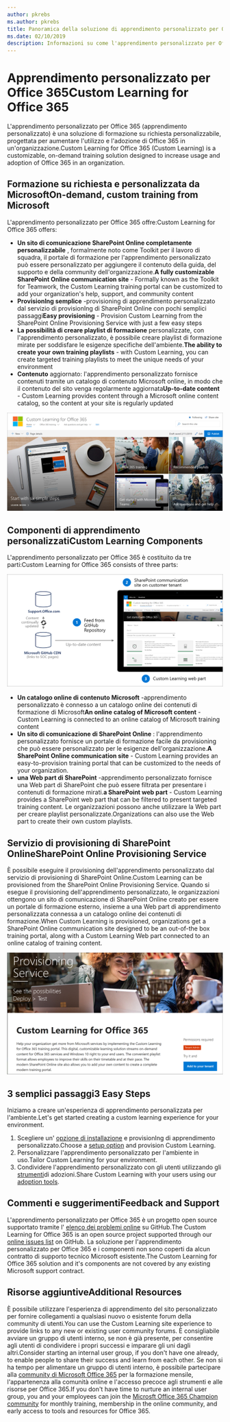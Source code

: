 ```yaml
---
author: pkrebs
ms.author: pkrebs
title: Panoramica della soluzione di apprendimento personalizzato per Office 365 Open Source
ms.date: 02/10/2019
description: Informazioni su come l'apprendimento personalizzato per Office 365 può accelerare l'utilizzo e l'adozione di Office 365 nell'organizzazione. Le soluzioni disponibili includono una Web part di SharePoint Online personalizzata e un sito di formazione per la comunicazione di SharePoint Online moderno che può essere facilmente eseguito per il provisioning del tenant di Office 365.
---
```


# <a name="custom-learning-for-office-365"></a><span data-ttu-id="61236-104">Apprendimento personalizzato per Office 365</span><span class="sxs-lookup"><span data-stu-id="61236-104">Custom Learning for Office 365</span></span>
<span data-ttu-id="61236-105">L'apprendimento personalizzato per Office 365 (apprendimento personalizzato) è una soluzione di formazione su richiesta personalizzabile, progettata per aumentare l'utilizzo e l'adozione di Office 365 in un'organizzazione.</span><span class="sxs-lookup"><span data-stu-id="61236-105">Custom Learning for Office 365 (Custom Learning) is a customizable, on-demand training solution designed to increase usage and adoption of Office 365 in an organization.</span></span> 

## <a name="on-demand-custom-training-from-microsoft"></a><span data-ttu-id="61236-106">Formazione su richiesta e personalizzata da Microsoft</span><span class="sxs-lookup"><span data-stu-id="61236-106">On-demand, custom training from Microsoft</span></span>

<span data-ttu-id="61236-107">L'apprendimento personalizzato per Office 365 offre:</span><span class="sxs-lookup"><span data-stu-id="61236-107">Custom Learning for Office 365 offers:</span></span>

- <span data-ttu-id="61236-108">**Un sito di comunicazione SharePoint Online completamente personalizzabile** , formalmente noto come Toolkit per il lavoro di squadra, il portale di formazione per l'apprendimento personalizzato può essere personalizzato per aggiungere il contenuto della guida, del supporto e della community dell'organizzazione.</span><span class="sxs-lookup"><span data-stu-id="61236-108">**A fully customizable SharePoint Online communication site** - Formally known as the Toolkit for Teamwork, the Custom Learning training portal can be customized to add your organization's help, support, and community content</span></span>
- <span data-ttu-id="61236-109">**ProvisionIng semplice** -provisioning di apprendimento personalizzato dal servizio di provisionIng di SharePoint Online con pochi semplici passaggi</span><span class="sxs-lookup"><span data-stu-id="61236-109">**Easy provisioning** - Provision Custom Learning from the SharePoint Online Provisioning Service with just a few easy steps</span></span>
- <span data-ttu-id="61236-110">**La possibilità di creare playlist di formazione** personalizzate, con l'apprendimento personalizzato, è possibile creare playlist di formazione mirate per soddisfare le esigenze specifiche dell'ambiente.</span><span class="sxs-lookup"><span data-stu-id="61236-110">**The ability to create your own training playlists** - with Custom Learning, you can create targeted training playlists to meet the unique needs of your environment</span></span>
- <span data-ttu-id="61236-111">**Contenuto** aggiornato: l'apprendimento personalizzato fornisce contenuti tramite un catalogo di contenuto Microsoft online, in modo che il contenuto del sito venga regolarmente aggiornata</span><span class="sxs-lookup"><span data-stu-id="61236-111">**Up-to-date content** - Custom Learning provides content through a Microsoft online content catalog, so the content at your site is regularly updated</span></span>

![CG-Introducing. png](media/cg-introducing.png)

## <a name="custom-learning-components"></a><span data-ttu-id="61236-113">Componenti di apprendimento personalizzati</span><span class="sxs-lookup"><span data-stu-id="61236-113">Custom Learning Components</span></span>
<span data-ttu-id="61236-114">L'apprendimento personalizzato per Office 365 è costituito da tre parti:</span><span class="sxs-lookup"><span data-stu-id="61236-114">Custom Learning for Office 365 consists of three parts:</span></span> 

![CG-howitworks. png](media/cg-howitworks.png)

- <span data-ttu-id="61236-116">**Un catalogo online di contenuto Microsoft** -apprendimento personalizzato è connesso a un catalogo online dei contenuti di formazione di Microsoft</span><span class="sxs-lookup"><span data-stu-id="61236-116">**An online catalog of Microsoft content** - Custom Learning is connected to an online catalog of Microsoft training content</span></span>
- <span data-ttu-id="61236-117">**Un sito di comunicazione di SharePoint Online** : l'apprendimento personalizzato fornisce un portale di formazione facile da provisioning che può essere personalizzato per le esigenze dell'organizzazione.</span><span class="sxs-lookup"><span data-stu-id="61236-117">**A SharePoint Online communication site** - Custom Learning provides an easy-to-provision training portal that can be customized to the needs of your organization.</span></span>
- <span data-ttu-id="61236-118">**una Web part di SharePoint** -apprendimento personalizzato fornisce una Web part di SharePoint che può essere filtrata per presentare i contenuti di formazione mirati.</span><span class="sxs-lookup"><span data-stu-id="61236-118">**a SharePoint web part** - Custom Learning provides a SharePoint web part that can be filtered to present targeted training content.</span></span> <span data-ttu-id="61236-119">Le organizzazioni possono anche utilizzare la Web part per creare playlist personalizzate.</span><span class="sxs-lookup"><span data-stu-id="61236-119">Organizations can also use the Web part to create their own custom playlists.</span></span>

## <a name="sharepoint-online-provisioning-service"></a><span data-ttu-id="61236-120">Servizio di provisioning di SharePoint Online</span><span class="sxs-lookup"><span data-stu-id="61236-120">SharePoint Online Provisioning Service</span></span> 
<span data-ttu-id="61236-121">È possibile eseguire il provisioning dell'apprendimento personalizzato dal servizio di provisioning di SharePoint Online.</span><span class="sxs-lookup"><span data-stu-id="61236-121">Custom Learning can be provisioned from the SharePoint Online Provisioning Service.</span></span> <span data-ttu-id="61236-122">Quando si esegue il provisioning dell'apprendimento personalizzato, le organizzazioni ottengono un sito di comunicazione di SharePoint Online creato per essere un portale di formazione esterno, insieme a una Web part di apprendimento personalizzata connessa a un catalogo online dei contenuti di formazione.</span><span class="sxs-lookup"><span data-stu-id="61236-122">When Custom Learning is provisioned, organizations get a SharePoint Online communication site designed to be an out-of-the box training portal, along with a Custom Learning Web part connected to an online catalog of training content.</span></span> 

![CG-provision. png](media/cg-provision.png)

## <a name="3-easy-steps"></a><span data-ttu-id="61236-124">3 semplici passaggi</span><span class="sxs-lookup"><span data-stu-id="61236-124">3 Easy Steps</span></span>
<span data-ttu-id="61236-125">Iniziamo a creare un'esperienza di apprendimento personalizzata per l'ambiente.</span><span class="sxs-lookup"><span data-stu-id="61236-125">Let's get started creating a custom learning experience for your environment.</span></span>
1. <span data-ttu-id="61236-126">Scegliere un' [opzione di installazione](custom_setupoptions.md) e provisionIng di apprendimento personalizzato.</span><span class="sxs-lookup"><span data-stu-id="61236-126">Choose a [setup option](custom_setupoptions.md) and provision Custom Learning.</span></span>  
2. <span data-ttu-id="61236-127">Personalizzare l'apprendimento personalizzato per l'ambiente in uso.</span><span class="sxs-lookup"><span data-stu-id="61236-127">Tailor Custom Learning for your environment.</span></span>
3. <span data-ttu-id="61236-128">Condividere l'apprendimento personalizzato con gli utenti utilizzando gli [strumenti](driveadoption.md)di adozioni.</span><span class="sxs-lookup"><span data-stu-id="61236-128">Share Custom Learning with your users using our [adoption tools](driveadoption.md).</span></span>

## <a name="feedback-and-support"></a><span data-ttu-id="61236-129">Commenti e suggerimenti</span><span class="sxs-lookup"><span data-stu-id="61236-129">Feedback and Support</span></span>

<span data-ttu-id="61236-130">L'apprendimento personalizzato per Office 365 è un progetto open source supportato tramite l' [elenco dei problemi online](https://aka.ms/CustomLearningHelp) su GitHub.</span><span class="sxs-lookup"><span data-stu-id="61236-130">The Custom Learning for Office 365 is an open source project supported through our [online issues list](https://aka.ms/CustomLearningHelp) on GitHub.</span></span> <span data-ttu-id="61236-131">La soluzione per l'apprendimento personalizzato per Office 365 e i componenti non sono coperti da alcun contratto di supporto tecnico Microsoft esistente.</span><span class="sxs-lookup"><span data-stu-id="61236-131">The Custom Learning for Office 365 solution and it's components are not covered by any existing Microsoft support contract.</span></span>  

## <a name="additional-resources"></a><span data-ttu-id="61236-132">Risorse aggiuntive</span><span class="sxs-lookup"><span data-stu-id="61236-132">Additional Resources</span></span>
<span data-ttu-id="61236-133">È possibile utilizzare l'esperienza di apprendimento del sito personalizzato per fornire collegamenti a qualsiasi nuovo o esistente forum della community di utenti.</span><span class="sxs-lookup"><span data-stu-id="61236-133">You can use the Custom Learning site experience to provide links to any new or existing user community forums.</span></span> <span data-ttu-id="61236-134">È consigliabile avviare un gruppo di utenti interno, se non è già presente, per consentire agli utenti di condividere i propri successi e imparare gli uni dagli altri.</span><span class="sxs-lookup"><span data-stu-id="61236-134">Consider starting an internal user group, if you don't have one already, to enable people to share their success and learn from each other.</span></span>  <span data-ttu-id="61236-135">Se non si ha tempo per alimentare un gruppo di utenti interno, è possibile partecipare alla [community di Microsoft Office 365](https://aka.ms/O365Champions) per la formazione mensile, l'appartenenza alla comunità online e l'accesso precoce agli strumenti e alle risorse per Office 365.</span><span class="sxs-lookup"><span data-stu-id="61236-135">If you don't have time to nurture an internal user group, you and your employees can join the [Microsft Office 365 Champion community](https://aka.ms/O365Champions) for monthly training, membership in the online community, and early access to tools and resources for Office 365.</span></span>